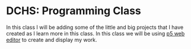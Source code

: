 # **DCHS:** Programming Class
In this class I will be adding some of the little and big projects that I have created as I learn more in this class. In this class we will be using 
[p5 web editor](https://editor.p5js.org)
to create and display my work.
